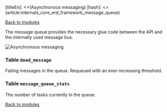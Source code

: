 [titleEn]: <>(Asynchronous messaging)
[hash]: <>(article:internals_core_erd_framework_message_queue)

[Back to modules](./../10-modules.md)

The message queue provides the necessary glue code between the API and the internally used message bus.

![Asynchronous messaging](./dist/erd-shopware-core-framework-messagequeue.png)


### Table `dead_message`

Failing messages in the queue. Requeued with an ever-increasing threshold.


### Table `message_queue_stats`

The number of tasks currently in the queue.


[Back to modules](./../10-modules.md)
